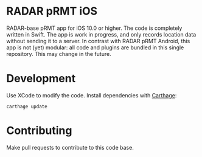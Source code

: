 # RADAR pRMT iOS

RADAR-base pRMT app for iOS 10.0 or higher. The code is completely written in Swift. The app is work in progress, and only records location data without sending it to a server. In contrast with RADAR pRMT Android, this app is not (yet) modular: all code and plugins are bundled in this single repository. This may change in the future.

# Development

Use XCode to modify the code. Install dependencies with [Carthage](https://github.com/Carthage/Carthage):

```shell
carthage update
```

# Contributing

Make pull requests to contribute to this code base.
